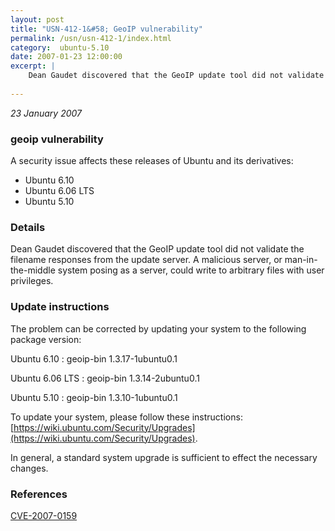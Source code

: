 ```yaml
---
layout: post
title: "USN-412-1&#58; GeoIP vulnerability"
permalink: /usn/usn-412-1/index.html
category:  ubuntu-5.10
date: 2007-01-23 12:00:00
excerpt: |
    Dean Gaudet discovered that the GeoIP update tool did not validate the  filename responses from the update server.  A malicious server, or  man-in-the-middle system posing as a server, could write to arbitrary  files with user privileges.
    
--- 
```

 
 

*23 January 2007*

### geoip vulnerability

A security issue affects these releases of Ubuntu and its derivatives:

* Ubuntu 6.10
* Ubuntu 6.06 LTS
* Ubuntu 5.10

### Details

Dean Gaudet discovered that the GeoIP update tool did not validate the filename responses from the update server. A malicious server, or man-in-the-middle system posing as a server, could write to arbitrary files with user privileges.

### Update instructions

The problem can be corrected by updating your system to the following package version:

Ubuntu 6.10
 : geoip-bin <span>1.3.17-1ubuntu0.1</span>

Ubuntu 6.06 LTS
 : geoip-bin <span>1.3.14-2ubuntu0.1</span>

Ubuntu 5.10
 : geoip-bin <span>1.3.10-1ubuntu0.1</span>

To update your system, please follow these instructions: [https://wiki.ubuntu.com/Security/Upgrades](https://wiki.ubuntu.com/Security/Upgrades).

In general, a standard system upgrade is sufficient to effect the necessary changes.

### References

 
 [CVE-2007-0159](http://people.ubuntu.com/~ubuntu-security/cve/CVE-2007-0159)
 

